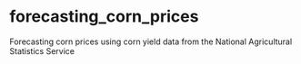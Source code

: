 # forecasting_corn_prices
Forecasting corn prices using corn yield data from the National Agricultural Statistics Service

